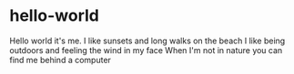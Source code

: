 # hello-world
Hello world it's me.
I like sunsets and long walks on the beach
I like being outdoors and feeling the wind in my face
When I'm not in nature you can find me behind a computer
